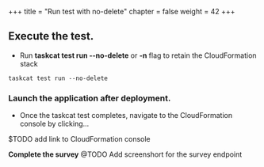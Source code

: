 +++
title = "Run test with no-delete"
chapter = false
weight = 42
+++


## Execute the test. 

* Run **taskcat test run --no-delete** or **-n** flag to retain the CloudFormation stack 

```
taskcat test run --no-delete
```

### Launch the application after deployment.

* Once the taskcat test completes, navigate to the CloudFormation console by clicking...

$TODO
add link to CloudFormation console

**Complete the survey**
@TODO 
Add screenshort for the survey endpoint
